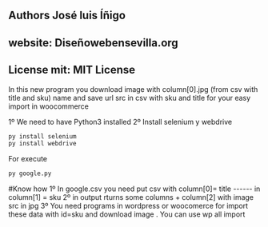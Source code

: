 ## Authors José luis Íñigo
## website: Diseñowebensevilla.org
## License mit: MIT License

In this new program you download image with column[0].jpg (from csv with title and sku) name and save url src in csv with sku and title for your easy import in woocommerce

1º We need to have Python3 installed
2º Install selenium y webdrive
```python
py install selenium
py install webdrive
```

For execute 
```python
py google.py
```

#Know how
1º In google.csv you need put csv with column[0]= title ------ in column[1] = sku
2º in output rturns some columns + column[2] with image src in jpg
3º You need programs in wordpress or woocomerce for import these data with id=sku and download image . You can use wp all import


